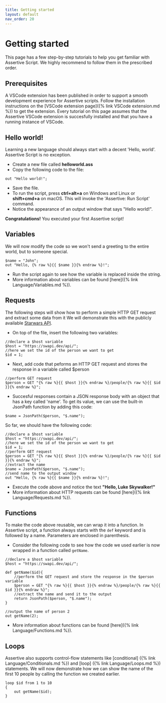 ```yaml
---
title: Getting started
layout: default
nav_order: 20
---
```


# Getting started
This page has a few step-by-step tutorials to help you get familiar with Assertive Script. We highly recommend to follow them in the prescribed order.

## Prerequisites
A VSCode extension has been published in order to support a smooth development experience for Assertive scripts. 
Follow the installation instructions on the [VSCode extension page]({% link VSCode extension.md %}) to get the extension.
Every tutorial on this page assumes that the Assertive VSCode extension is succesfully installed and that you have a running instance of VSCode.

## Hello world!
Learning a new language should always start with a decent 'Hello, world'. Assertive Script is no exception. 
- Create a new file called **helloworld.ass**
- Copy the following code to the file:
```assertive
out "Hello world!";
```
- Save the file.
- To run the script, press **ctrl+alt+a** on Windows and Linux or **shift+cmd+a** on macOS. This will invoke the 'Assertive: Run Script' command.
- Notice the appearance of an output window that says "Hello world!".

**Congratulations!** You executed your first Assertive script!

## Variables
We will now modify the code so we won't send a greeting to the entire world, but to someone special.
```assertive
$name = "John";
out "Hello, {% raw %}{{ $name }}{% endraw %}!";
```
- Run the script again to see how the variable is replaced inside the string.
- More information about variables can be found [here]({% link Language/Variables.md %}).

## Requests
The following steps will show how to perform a simple HTTP GET request and extract some data from it
We will demonstrate this with the publicly available [Starwars API](https://swapi.dev). 
- On top of the file, insert the following two variables:
```assertive
//declare a $host variable
$host = "https://swapi.dev/api/";
//here we set the id of the person we want to get
$id = 1;
```
- Next, add code that peforms an HTTP GET request and stores the response in a variable called $person
```assertive
//perform GET request
$person = GET "{% raw %}{{ $host }}{% endraw %}/people/{% raw %}{{ $id }}{% endraw %}";
```
- Succesful responses contain a JSON response body with an object that has a key called 'name'. To get its value, we can use the built-in JsonPath function by adding this code:
```assertive
$name = JsonPath($person, "$.name");
```
So far, we should have the following code:
```assertive
//declare a $host variable
$host = "https://swapi.dev/api/";
//here we set the id of the person we want to get
$id = 1;
//perform GET request
$person = GET "{% raw %}{{ $host }}{% endraw %}/people/{% raw %}{{ $id }}{% endraw %}";
//extract the name
$name = JsonPath($person, "$.name");
//send name to the output window
out "Hello, {% raw %}{{ $name }}{% endraw %}!";
```
- Execute the code above and notice  the text **"Hello, Luke Skywalker!"**
- More information about HTTP requests can be found [here]({% link Language/Requests.md %}).

## Functions
To make the code above reusable, we can wrap it into a function. In Assertive script, a function always starts with the `def` keyword and is followed by a name. Parameters are enclosed in parenthesis.
- Consider the following code to see how the code we used earlier is now wrapped in a function called `getName`.
```assertive
//declare a $host variable
$host = "https://swapi.dev/api/";

def getName($id){
    //perform the GET request and store the response in the $person variable
    $person = GET "{% raw %}{{ $host }}{% endraw %}/people/{% raw %}{{ $id }}{% endraw %}";
    //extract the name and send it to the output
    return JsonPath($person, "$.name"); 
}

//output the name of person 2
out getName(2);
```
- More information about functions can be found [here]({% link Language/Functions.md %}).

## Loops
Assertive also supports control-flow statements like [conditional] ({% link Language/Conditionals.md %}) and [loop] ({% link Language/Loops.md %}) statements.
We will now demonstrate how we can show the name of the first 10 people by calling the function we created earlier.
```assertive
loop $id from 1 to 10
{
    out getName($id);
}
```

